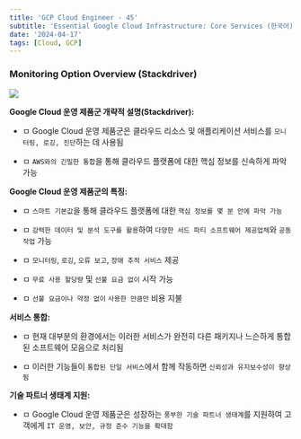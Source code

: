 ```yaml
---
title: 'GCP Cloud Engineer - 45'
subtitle: 'Essential Google Cloud Infrastructure: Core Services (한국어) - Monitoring Option(Stackdriver) - Overview'
date: '2024-04-17'
tags: [Cloud, GCP]
---
```


### Monitoring Option Overview (Stackdriver)

<img class='blogImage' src='/blog/multi_integrated_products.png'>

**Google Cloud 운영 제품군 개략적 설명(Stackdriver):**

- ㅁ Google Cloud 운영 제품군은 클라우드 리소스 및 애플리케이션 서비스를 `모니터링, 로깅, 진단`하는 데 사용됨

- ㅁ `AWS와의 긴밀한 통합`을 통해 클라우드 플랫폼에 대한 핵심 정보를 신속하게 파악 가능

**Google Cloud 운영 제품군의 특징:**

- ㅁ `스마트 기본값`을 통해 클라우드 플랫폼에 대한 `핵심 정보를 몇 분 안에 파악 가능`

- ㅁ `강력한 데이터 및 분석 도구를 활용`하여 `다양한 서드 파티 소프트웨어 제공업체`와 `공동 작업` 가능

- ㅁ `모니터링`, `로깅`, `오류 보고`, `장애 추적 서비스` 제공

- ㅁ `무료 사용 할당량` 및 `선불 요금 없이` 시작 가능

- ㅁ `선불 요금이나 약정 없이` `사용한 만큼만` 비용 지불

**서비스 통합:**

- ㅁ 현재 대부분의 환경에서는 이러한 서비스가 완전히 다른 패키지나 느슨하게 통합된 소프트웨어 모음으로 처리됨

- ㅁ 이러한 기능들이 `통합된 단일 서비스`에서 함께 작동하면 `신뢰성과 유지보수성이 향상됨`

**기술 파트너 생태계 지원:**

- ㅁ Google Cloud 운영 제품군은 성장하는 `풍부한 기술 파트너 생태계`를 지원하여 고객에게 `IT 운영, 보안, 규정 준수 기능을 확대함`